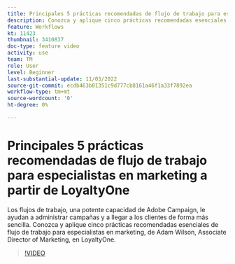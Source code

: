 ```yaml
---
title: Principales 5 prácticas recomendadas de flujo de trabajo para especialistas en marketing a partir de LoyaltyOne
description: Conozca y aplique cinco prácticas recomendadas esenciales de flujo de trabajo para especialistas en marketing, de Adam Wilson, Associate Director of Marketing, en LoyaltyOne.
feature: Workflows
kt: 11423
thumbnail: 3410837
doc-type: feature video
activity: use
team: TM
role: User
level: Beginner
last-substantial-update: 11/03/2022
source-git-commit: ecdb463b01351c9d777cb8161a46f1a33f7892ea
workflow-type: tm+mt
source-wordcount: '0'
ht-degree: 0%

---
```



# Principales 5 prácticas recomendadas de flujo de trabajo para especialistas en marketing a partir de LoyaltyOne

Los flujos de trabajo, una potente capacidad de Adobe Campaign, le ayudan a administrar campañas y a llegar a los clientes de forma más sencilla. Conozca y aplique cinco prácticas recomendadas esenciales de flujo de trabajo para especialistas en marketing, de Adam Wilson, Associate Director of Marketing, en LoyaltyOne.

>[!VIDEO](https://video.tv.adobe.com/v/3410837?quality=12)
